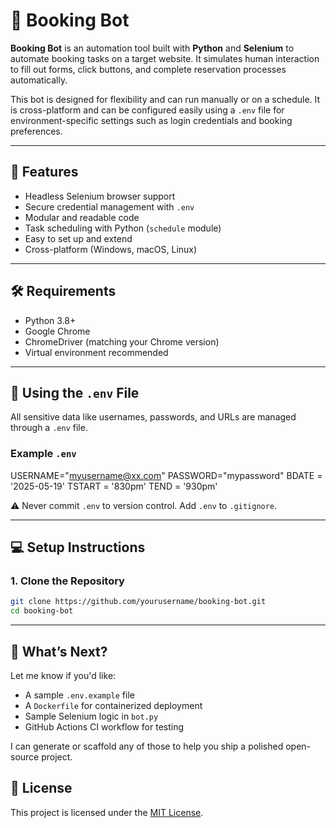 # 🧾 Booking Bot

**Booking Bot** is an automation tool built with **Python** and **Selenium** to automate booking tasks on a target website. It simulates human interaction to fill out forms, click buttons, and complete reservation processes automatically.

This bot is designed for flexibility and can run manually or on a schedule. It is cross-platform and can be configured easily using a `.env` file for environment-specific settings such as login credentials and booking preferences.

---

## 🚀 Features

- Headless Selenium browser support
- Secure credential management with `.env`
- Modular and readable code
- Task scheduling with Python (`schedule` module)
- Easy to set up and extend
- Cross-platform (Windows, macOS, Linux)

---

## 🛠️ Requirements

- Python 3.8+
- Google Chrome
- ChromeDriver (matching your Chrome version)
- Virtual environment recommended

---

## 🔐 Using the `.env` File

All sensitive data like usernames, passwords, and URLs are managed through a `.env` file.

### Example `.env`

USERNAME="myusername@xx.com"
PASSWORD="mypassword"
BDATE = '2025-05-19'
TSTART = '830pm'
TEND = '930pm'

⚠️ Never commit `.env` to version control. Add `.env` to `.gitignore`.

---

## 💻 Setup Instructions

### 1. Clone the Repository

```bash
git clone https://github.com/yourusername/booking-bot.git
cd booking-bot
```
---

## 🔧 What’s Next?

Let me know if you'd like:
- A sample `.env.example` file
- A `Dockerfile` for containerized deployment
- Sample Selenium logic in `bot.py`
- GitHub Actions CI workflow for testing

I can generate or scaffold any of those to help you ship a polished open-source project.

## 📄 License

This project is licensed under the [MIT License](LICENSE).

